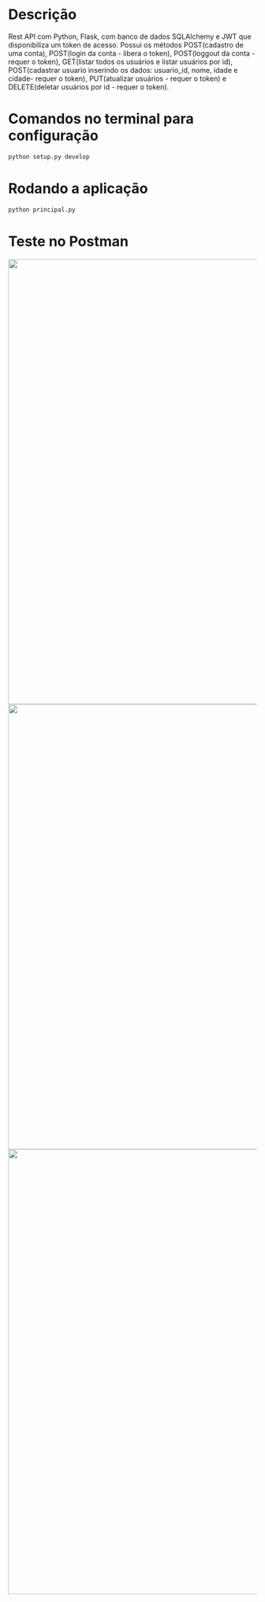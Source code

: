 # Descrição

Rest API com Python, Flask, com banco de dados SQLAlchemy e JWT que disponibiliza um token de acesso. Possui os métodos POST(cadastro de uma conta), POST(login da conta - libera o token), POST(loggout da conta - requer o token), GET(listar todos os usuários e listar usuários por id), POST(cadastrar usuario inserindo os dados: usuario_id, nome, idade e cidade- requer o token), PUT(atualizar usuários - requer o token) e DELETE(deletar usuários por id - requer o token).

# Comandos no terminal para configuração

```bash
python setup.py develop
```

# Rodando a aplicação

```bash
python principal.py
```

# Teste no Postman

<span align="center">
    <img src="https://user-images.githubusercontent.com/85804895/134180792-5753fe9d-3a66-43e6-ac9b-0f3c443565ef.png", width=900>
</span>

<span align="center">
    <img src="https://user-images.githubusercontent.com/85804895/134180926-4e791aab-858b-4ca0-a28d-bbe2716186c0.png", width=900>
</span>

<span align="center">
    <img src="https://user-images.githubusercontent.com/85804895/134181029-01846f66-9288-40ac-b910-7d356cd9e597.png", width=900>
</span>
